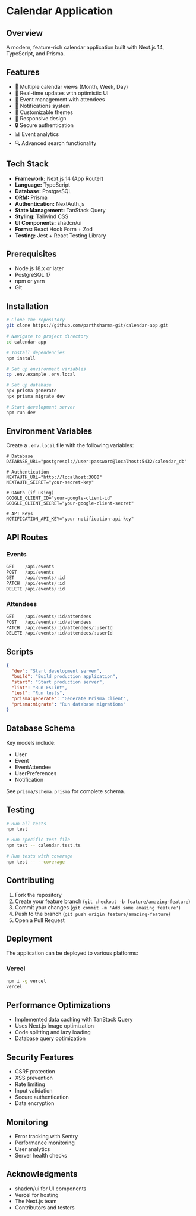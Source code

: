 # Calendar Application

## Overview
A modern, feature-rich calendar application built with Next.js 14, TypeScript, and Prisma. 

## Features
- 📅 Multiple calendar views (Month, Week, Day)
- 🔄 Real-time updates with optimistic UI
- 👥 Event management with attendees
- 🔔 Notifications system
- 🎨 Customizable themes
- 📱 Responsive design
- 🔒 Secure authentication
- 📊 Event analytics
- 🔍 Advanced search functionality

## Tech Stack
- **Framework:** Next.js 14 (App Router)
- **Language:** TypeScript
- **Database:** PostgreSQL
- **ORM:** Prisma
- **Authentication:** NextAuth.js
- **State Management:** TanStack Query
- **Styling:** Tailwind CSS
- **UI Components:** shadcn/ui
- **Forms:** React Hook Form + Zod
- **Testing:** Jest + React Testing Library

## Prerequisites
- Node.js 18.x or later
- PostgreSQL 17 
- npm or yarn
- Git

## Installation

```bash
# Clone the repository
git clone https://github.com/parthsharma-git/calendar-app.git

# Navigate to project directory
cd calendar-app

# Install dependencies
npm install

# Set up environment variables
cp .env.example .env.local

# Set up database
npx prisma generate
npx prisma migrate dev

# Start development server
npm run dev
```

## Environment Variables
Create a `.env.local` file with the following variables:
```env
# Database
DATABASE_URL="postgresql://user:password@localhost:5432/calendar_db"

# Authentication
NEXTAUTH_URL="http://localhost:3000"
NEXTAUTH_SECRET="your-secret-key"

# OAuth (if using)
GOOGLE_CLIENT_ID="your-google-client-id"
GOOGLE_CLIENT_SECRET="your-google-client-secret"

# API Keys
NOTIFICATION_API_KEY="your-notification-api-key"
```

## API Routes

### Events
```typescript
GET    /api/events
POST   /api/events
GET    /api/events/:id
PATCH  /api/events/:id
DELETE /api/events/:id
```

### Attendees
```typescript
GET    /api/events/:id/attendees
POST   /api/events/:id/attendees
PATCH  /api/events/:id/attendees/:userId
DELETE /api/events/:id/attendees/:userId
```

## Scripts
```json
{
  "dev": "Start development server",
  "build": "Build production application",
  "start": "Start production server",
  "lint": "Run ESLint",
  "test": "Run tests",
  "prisma:generate": "Generate Prisma client",
  "prisma:migrate": "Run database migrations"
}
```

## Database Schema
Key models include:
- User
- Event
- EventAttendee
- UserPreferences
- Notification

See `prisma/schema.prisma` for complete schema.

## Testing
```bash
# Run all tests
npm test

# Run specific test file
npm test -- calendar.test.ts

# Run tests with coverage
npm test -- --coverage
```

## Contributing
1. Fork the repository
2. Create your feature branch (`git checkout -b feature/amazing-feature`)
3. Commit your changes (`git commit -m 'Add some amazing feature'`)
4. Push to the branch (`git push origin feature/amazing-feature`)
5. Open a Pull Request

## Deployment
The application can be deployed to various platforms:

### Vercel
```bash
npm i -g vercel
vercel
```

## Performance Optimizations
- Implemented data caching with TanStack Query
- Uses Next.js Image optimization
- Code splitting and lazy loading
- Database query optimization

## Security Features
- CSRF protection
- XSS prevention
- Rate limiting
- Input validation
- Secure authentication
- Data encryption

## Monitoring
- Error tracking with Sentry
- Performance monitoring
- User analytics
- Server health checks

## Acknowledgments
- shadcn/ui for UI components
- Vercel for hosting
- The Next.js team
- Contributors and testers
